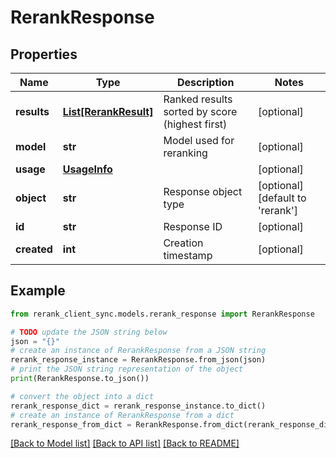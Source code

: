 # RerankResponse


## Properties

Name | Type | Description | Notes
------------ | ------------- | ------------- | -------------
**results** | [**List[RerankResult]**](RerankResult.md) | Ranked results sorted by score (highest first) | [optional] 
**model** | **str** | Model used for reranking | [optional] 
**usage** | [**UsageInfo**](UsageInfo.md) |  | [optional] 
**object** | **str** | Response object type | [optional] [default to 'rerank']
**id** | **str** | Response ID | [optional] 
**created** | **int** | Creation timestamp | [optional] 

## Example

```python
from rerank_client_sync.models.rerank_response import RerankResponse

# TODO update the JSON string below
json = "{}"
# create an instance of RerankResponse from a JSON string
rerank_response_instance = RerankResponse.from_json(json)
# print the JSON string representation of the object
print(RerankResponse.to_json())

# convert the object into a dict
rerank_response_dict = rerank_response_instance.to_dict()
# create an instance of RerankResponse from a dict
rerank_response_from_dict = RerankResponse.from_dict(rerank_response_dict)
```
[[Back to Model list]](../README.md#documentation-for-models) [[Back to API list]](../README.md#documentation-for-api-endpoints) [[Back to README]](../README.md)


